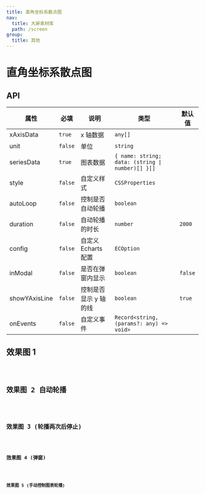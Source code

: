```yaml
---
title: 直角坐标系散点图
nav:
  title: 大屏素材库
  path: /screen
group:
  title: 其他
---
```


# 直角坐标系散点图

## API

| 属性          | 必填    | 说明                  | 类型                                             | 默认值  |
| ------------- | ------- | --------------------- | ------------------------------------------------ | ------- |
| xAxisData     | `true`  | x 轴数据              | `any[]`                                          |         |
| unit          | `false` | 单位                  | `string`                                         |         |
| seriesData    | `true`  | 图表数据              | `{ name: string; data: (string \| number)[] }[]` |         |
| style         | `false` | 自定义样式            | `CSSProperties`                                  |         |
| autoLoop      | `false` | 控制是否自动轮播      | `boolean`                                        |         |
| duration      | `false` | 自动轮播的时长        | `number`                                         | `2000`  |
| config        | `false` | 自定义 Echarts 配置   | `ECOption`                                       |         |
| inModal       | `false` | 是否在弹窗内显示      | `boolean`                                        | `false` |
| showYAxisLine | `false` | 控制是否显示 y 轴的线 | `boolean`                                        | `true`  |
| onEvents      | `false` | 自定义事件            | `Record<string, (params?: any) => void>`         |         |

## 效果图 1

<code src="../../../example/ScatterDemo/demo1.tsx" background="#040727">

## 效果图 2 自动轮播

<code src="../../../example/ScatterDemo/demo2.tsx" background="#040727">

## 效果图 3 (轮播两次后停止)

<code src="../../../example/ScatterDemo/demo3.tsx" background="#040727">

## 效果图 4 (弹窗)

<code src="../../../example/ScatterDemo/demo4.tsx" background="#040727">

## 效果图 5 (手动控制图表轮播)

<code src="../../../example/ScatterDemo/demo5.tsx" background="#040727">
